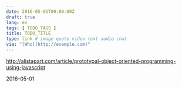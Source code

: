 ```yaml
---
date: 2016-05-01T00:00:00Z
draft: true
lang: en
tags: [ TODO_TAGS ]
title: TODO_TITLE
type: link # image quote video text audio chat
via: "[Who](http://example.com)"
---
```


<http://alistapart.com/article/prototypal-object-oriented-programming-using-javascript>

2016-05-01



